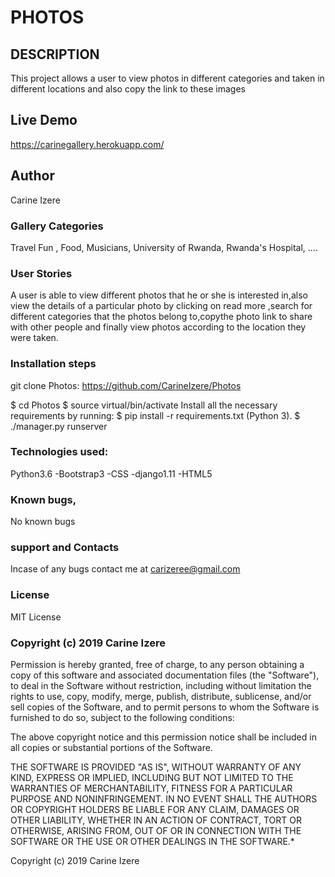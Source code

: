 # PHOTOS


## DESCRIPTION

This project allows a user to view photos in different categories and taken in different locations and also copy the link to these images 

## Live Demo

https://carinegallery.herokuapp.com/

## Author

Carine Izere

### Gallery Categories

Travel Fun , Food, Musicians, University of Rwanda, Rwanda's Hospital, ....

### User Stories

A user is able to view different photos that he or she is interested in,also view the details of a particular photo by clicking on read more ,search for different categories that the photos belong to,copythe photo link to share with other people and finally view photos according to the location they were taken.

### Installation steps

git clone Photos: https://github.com/CarineIzere/Photos

$ cd Photos $ source virtual/bin/activate Install all the necessary requirements by running: $ pip install -r requirements.txt (Python 3). $ ./manager.py runserver

### Technologies used:

Python3.6 -Bootstrap3 -CSS -django1.11 -HTML5

### Known bugs, 

No known bugs

### support and Contacts

Incase of any bugs contact me at carizeree@gmail.com

### License

MIT License

### Copyright (c) 2019 Carine Izere

Permission is hereby granted, free of charge, to any person obtaining a copy of this software and associated documentation files (the "Software"), to deal in the Software without restriction, including without limitation the rights to use, copy, modify, merge, publish, distribute, sublicense, and/or sell copies of the Software, and to permit persons to whom the Software is furnished to do so, subject to the following conditions:

The above copyright notice and this permission notice shall be included in all copies or substantial portions of the Software.

THE SOFTWARE IS PROVIDED "AS IS", WITHOUT WARRANTY OF ANY KIND, EXPRESS OR IMPLIED, INCLUDING BUT NOT LIMITED TO THE WARRANTIES OF MERCHANTABILITY, FITNESS FOR A PARTICULAR PURPOSE AND NONINFRINGEMENT. IN NO EVENT SHALL THE AUTHORS OR COPYRIGHT HOLDERS BE LIABLE FOR ANY CLAIM, DAMAGES OR OTHER LIABILITY, WHETHER IN AN ACTION OF CONTRACT, TORT OR OTHERWISE, ARISING FROM, OUT OF OR IN CONNECTION WITH THE SOFTWARE OR THE USE OR OTHER DEALINGS IN THE SOFTWARE.*

Copyright (c) 2019 Carine Izere